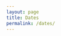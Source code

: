 ```yaml
---
layout: page
title: Dates
permalink: /dates/
---
```


<!-- **Abstracts are now being accepted and the submission deadline is ~~2 June 2017~~ 9 June 2017**

<!-- **Submission instructions can be found at [EasyChair submission page](https://easychair.org/conferences/?conf=vihar2017)**

<!-- |  ~~3 May 2019~~ 10 May 2019          ||             Submission deadline 
| ~~14 June 2019~~ 24 June 2019          ||             Notification of acceptance
| ~~12 July 2019~~          ||             Early registration closes
| ~~12 July 2019~~ 26 July 2019         ||             Final versions for inclusion in proceedings
| 29-30 August 2019     ||             Workshop
